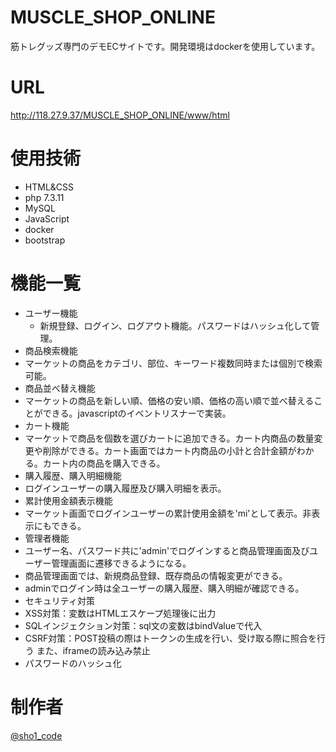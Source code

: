 # MUSCLE_SHOP_ONLINE
 
筋トレグッズ専門のデモECサイトです。開発環境はdockerを使用しています。 
 
# URL
http://118.27.9.37/MUSCLE_SHOP_ONLINE/www/html

# 使用技術
- HTML&CSS
- php 7.3.11
- MySQL
- JavaScript
- docker
- bootstrap
 
# 機能一覧
- ユーザー機能
	- 新規登録、ログイン、ログアウト機能。パスワードはハッシュ化して管理。
- 商品検索機能
 - マーケットの商品をカテゴリ、部位、キーワード複数同時または個別で検索可能。
- 商品並べ替え機能
 - マーケットの商品を新しい順、価格の安い順、価格の高い順で並べ替えることができる。javascriptのイベントリスナーで実装。
- カート機能
 - マーケットで商品を個数を選びカートに追加できる。カート内商品の数量変更や削除ができる。カート画面ではカート内商品の小計と合計金額がわかる。カート内の商品を購入できる。
- 購入履歴、購入明細機能
 - ログインユーザーの購入履歴及び購入明細を表示。
- 累計使用金額表示機能
 - マーケット画面でログインユーザーの累計使用金額を'mi'として表示。非表示にもできる。
- 管理者機能
 - ユーザー名、パスワード共に'admin'でログインすると商品管理画面及びユーザー管理画面に遷移できるようになる。
 - 商品管理画面では、新規商品登録、既存商品の情報変更ができる。
 - adminでログイン時は全ユーザーの購入履歴、購入明細が確認できる。
- セキュリティ対策
 - XSS対策：変数はHTMLエスケープ処理後に出力
 - SQLインジェクション対策：sql文の変数はbindValueで代入
 - CSRF対策：POST投稿の際はトークンの生成を行い、受け取る際に照合を行う また、iframeの読み込み禁止
 - パスワードのハッシュ化

# 制作者

[@sho1_code](htpps://twitter.com/sho1_code)
